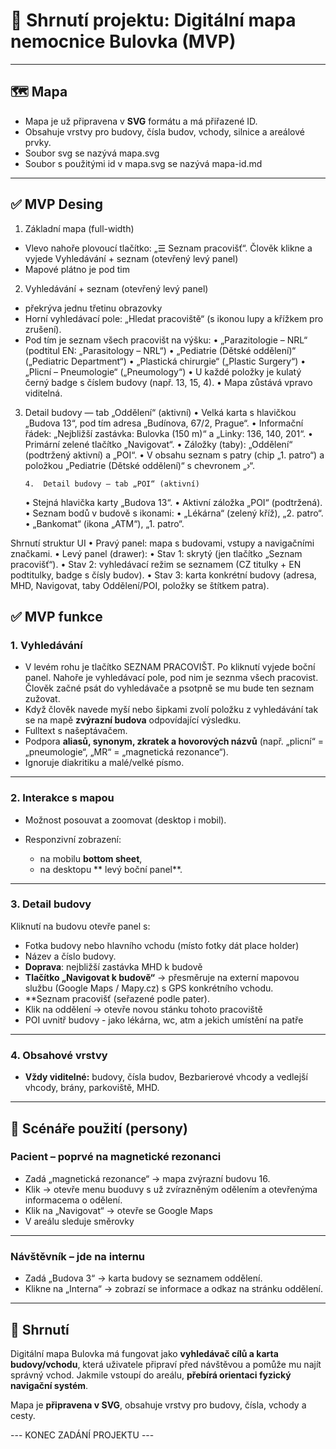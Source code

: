 # 📍 Shrnutí projektu: Digitální mapa nemocnice Bulovka (MVP)

---

## 🗺️ Mapa

* Mapa je už připravena v **SVG** formátu a má přiřazené ID. 
* Obsahuje vrstvy pro budovy, čísla budov, vchody, silnice a areálové prvky.
* Soubor svg se nazývá mapa.svg
* Soubor s použitými id v mapa.svg se nazývá mapa-id.md

---

## ✅ MVP Desing

1.	Základní mapa (full-width)
* Vlevo nahoře plovoucí tlačítko: „☰ Seznam pracovišť“. Člověk klikne a vyjede Vyhledávání + seznam (otevřený levý panel)
* Mapové plátno je pod tim

	
2.	Vyhledávání + seznam (otevřený levý panel)
* překrýva jednu třetinu obrazovky
* Horní vyhledávací pole: „Hledat pracoviště“ (s ikonou lupy a křížkem pro zrušení).
* Pod tím je seznam všech pracovišt na výšku:
	•	„Parazitologie – NRL“ (podtitul EN: „Parasitology – NRL“)
	•	„Pediatrie (Dětské oddělení)“ („Pediatric Department“)
	•	„Plastická chirurgie“ („Plastic Surgery“)
	•	„Plicní – Pneumologie“ („Pneumology“)
	•	U každé položky je kulatý černý badge s číslem budovy (např. 13, 15, 4).
	•	Mapa zůstává vpravo viditelná.
	
3.	Detail budovy — tab „Oddělení“ (aktivní)
	•	Velká karta s hlavičkou „Budova 13“, pod tím adresa „Budínova, 67/2, Prague“.
	•	Informační řádek: „Nejbližší zastávka: Bulovka (150 m)“ a „Linky: 136, 140, 201“.
	•	Primární zelené tlačítko „Navigovat“.
	•	Záložky (taby): „Oddělení“ (podtržený aktivní) a „POI“.
	•	V obsahu seznam s patry (chip „1. patro“) a položkou „Pediatrie (Dětské oddělení)“ s chevronem „›“.
	
	
		4.	Detail budovy — tab „POI“ (aktivní)
	•	Stejná hlavička karty „Budova 13“.
	•	Aktivní záložka „POI“ (podtržená).
	•	Seznam bodů v budově s ikonami:
	•	„Lékárna“ (zelený kříž), „2. patro“.
	•	„Bankomat“ (ikona „ATM“), „1. patro“.


Shrnutí struktur UI
	•	Pravý panel: mapa s budovami, vstupy a navigačními značkami.
	•	Levý panel (drawer):
	•	Stav 1: skrytý (jen tlačítko „Seznam pracovišť“).
	•	Stav 2: vyhledávací režim se seznamem (CZ titulky + EN podtitulky, badge s čísly budov).
	•	Stav 3: karta konkrétní budovy (adresa, MHD, Navigovat, taby Oddělení/POI, položky se štítkem patra).


## ✅ MVP funkce


### 1. Vyhledávání

* V levém rohu je tlačítko SEZNAM PRACOVIŠT. Po kliknutí vyjede boční panel. Nahoře je vyhledávací pole, pod nim je seznma všech pracovist. Člověk začné psát do vyhledávače a psotpně se mu bude ten seznam zužovat. 
* Když člověk navede myší nebo šipkami zvolí položku z vyhledávání tak se na mapě **zvýrazní budova** odpovídající výsledku.
* Fulltext s našeptávačem.
* Podpora **aliasů, synonym, zkratek a hovorových názvů** (např. „plicní“ = „pneumologie“, „MR“ = „magnetická rezonance“).
* Ignoruje diakritiku a malé/velké písmo.

---

### 2. Interakce s mapou

* Možnost posouvat a zoomovat (desktop i mobil).
* Responzivní zobrazení:

  * na mobilu **bottom sheet**,
  * na desktopu ** levý boční panel**.


---

### 3. Detail budovy

Kliknutí na budovu otevře panel s:

* Fotka budovy nebo hlavního vchodu (místo fotky dát place holder)
* Název a číslo budovy.
* **Doprava**: nejbližší zastávka MHD k budově
* **Tlačítko „Navigovat k budově“** → přesměruje na externí mapovou službu (Google Maps / Mapy.cz) s GPS konkrétního vchodu.
* **Seznam pracovišť (seřazené podle pater).
* Klik na oddělení → otevře novou stánku tohoto pracoviště
* POI uvnitř budovy - jako lékárna, wc, atm a jekich umístění na patře
---

### 4. Obsahové vrstvy

* **Vždy viditelné:** budovy, čísla budov, Bezbarierové vhcody a vedlejší vhcody, brány, parkoviště, MHD.


---

## 👥 Scénáře použití (persony)

### Pacient – poprvé na magnetické rezonanci

* Zadá „magnetická rezonance“ → mapa zvýrazní budovu 16.
* Klik → otevře menu buoduvy s už zvírazněným odělením a otevřenýma informacema o odělení.
* Klik na „Navigovat“ → otevře se Google Maps
* V areálu sleduje směrovky 

---

### Návštěvník – jde na internu

* Zadá „Budova 3“ → karta budovy se seznamem oddělení.
* Klikne na „Interna“ → zobrazí se informace a odkaz na stránku oddělení.

---

## 📌 Shrnutí

Digitální mapa Bulovka má fungovat jako **vyhledávač cílů a karta budovy/vchodu**, která uživatele připraví před návštěvou a pomůže mu najít správný vchod.
Jakmile vstoupí do areálu, **přebírá orientaci fyzický navigační systém**.

Mapa je **připravena v SVG**, obsahuje vrstvy pro budovy, čísla, vchody a cesty. 

--- KONEC ZADÁNÍ PROJEKTU ---

